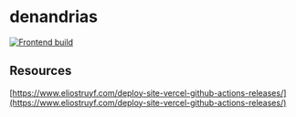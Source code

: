 # denandrias

[![Frontend build](https://github.com/psilore/denandrias/actions/workflows/main.yml/badge.svg)](https://github.com/psilore/denandrias/actions/workflows/main.yml)
## Resources

[https://www.eliostruyf.com/deploy-site-vercel-github-actions-releases/](https://www.eliostruyf.com/deploy-site-vercel-github-actions-releases/)